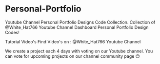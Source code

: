 # Personal-Portfolio
Youtube Channel Personal Portfolio Designs Code Collection.
Collection of @White_Hat766 Youtube Channel Dashboard Personal Portfolio Design Codes!

Tutorial Video's
Find Video's on : @White_Hat766 Youtube Channel

We create a project each 4 days with voting on our Youtube channel. You can vote for upcoming projects on our channel community page 😉
